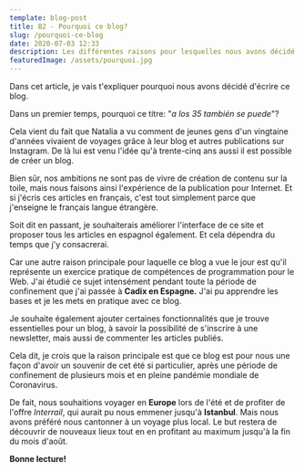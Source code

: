 ```yaml
---
template: blog-post
title: B2 - Pourquoi ce blog?
slug: /pourquoi-ce-blog
date: 2020-07-03 12:33
description: Les différentes raisons pour lesquelles nous avons décidé de créer ce blog.
featuredImage: /assets/pourquoi.jpg
---
```

Dans cet article, je vais t'expliquer pourquoi nous avons décidé d'écrire ce blog.

Dans un premier temps, pourquoi ce titre: "*a los 35 también se puede*"?

Cela vient du fait que Natalia a vu comment de jeunes gens d'un vingtaine d'années vivaient de voyages grâce à leur blog et autres publications sur Instagram. De là lui est venu l'idée qu'à trente-cinq ans aussi il est possible de créer un blog.

Bien sûr, nos ambitions ne sont pas de vivre de création de contenu sur la toile, mais nous faisons ainsi l'expérience de la publication pour Internet. Et si j'écris ces articles en français, c'est tout simplement parce que j'enseigne le français langue étrangère.

Soit dit en passant, je souhaiterais améliorer l'interface de ce site et proposer tous les articles en espagnol également. Et cela dépendra du temps que j'y consacrerai.

Car une autre raison principale pour laquelle ce blog a vue le jour est qu'il représente un exercice pratique de compétences de programmation pour le Web. J'ai étudié ce sujet intensément pendant toute la période de confinement que j'ai passée à **Cadix en Espagne.** J'ai pu apprendre les bases et je les mets en pratique avec ce blog.

Je souhaite également ajouter certaines fonctionnalités que je trouve essentielles pour un blog, à savoir la possibilité de s'inscrire à une newsletter, mais aussi de commenter les articles publiés.

Cela dit, je crois que la raison principale est que ce blog est pour nous une façon d'avoir un souvenir de cet été si particulier, après une période de confinement de plusieurs mois et en pleine pandémie mondiale de Coronavirus.

De fait, nous souhaitions voyager en **Europe** lors de l'été et de profiter de l'offre *Interrail*, qui aurait pu nous emmener jusqu'à **Istanbul**. Mais nous avons préféré nous cantonner à un voyage plus local. Le but restera de découvrir de nouveaux lieux tout en en profitant au maximum jusqu'à la fin du mois d'août.

**Bonne lecture!**